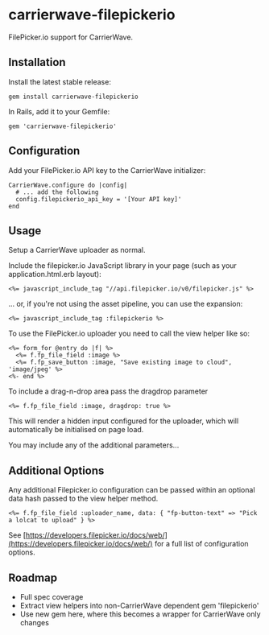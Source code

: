 carrierwave-filepickerio
========================

FilePicker.io support for CarrierWave.

Installation
------------

Install the latest stable release:

    gem install carrierwave-filepickerio

In Rails, add it to your Gemfile:

    gem 'carrierwave-filepickerio'

Configuration
-------------

Add your FilePicker.io API key to the CarrierWave initializer:

    CarrierWave.configure do |config|
      # ... add the following
      config.filepickerio_api_key = '[Your API key]'
    end

Usage
-----

Setup a CarrierWave uploader as normal. 

Include the filepicker.io JavaScript library in your page (such as your application.html.erb layout):

```erb
<%= javascript_include_tag "//api.filepicker.io/v0/filepicker.js" %>
```

... or, if you're not using the asset pipeline, you can use the expansion:

```erb
<%= javascript_include_tag :filepickerio %>
```

To use the FilePicker.io uploader you need to call the view helper like so:

```erb
<%= form_for @entry do |f| %>
  <%= f.fp_file_field :image %>
  <%= f.fp_save_button :image, "Save existing image to cloud", 'image/jpeg' %>
<%- end %>
```

To include a drag-n-drop area pass the dragdrop parameter

```erb
<%= f.fp_file_field :image, dragdrop: true %>
```

This will render a hidden input configured for the uploader, which will automatically be initialised on page load.

You may include any of the additional parameters...

Additional Options
------------------

Any additional Filepicker.io configuration can be passed within an optional data hash passed to the view helper method.

```erb
<%= f.fp_file_field :uploader_name, data: { "fp-button-text" => "Pick a lolcat to upload" } %>
```

See [https://developers.filepicker.io/docs/web/](https://developers.filepicker.io/docs/web/) for a full list of configuration options.

Roadmap
-------

* Full spec coverage
* Extract view helpers into non-CarrierWave dependent gem 'filepickerio'
* Use new gem here, where this becomes a wrapper for CarrierWave only changes